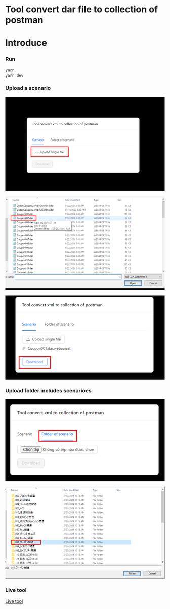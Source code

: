 # Tool convert dar file to collection of postman
# Introduce

### Run

```bash
yarn
yarn dev
```

### Upload a scenario

![upload-scenario](upload-scenario.png)

![upload-scenario-file](upload-scenario-file.png)

![download-collection-converted](download-collection-converted.png)

### Upload folder includes scenarioes

![folder-scenario](folder-scenario.png)

![folder-scenario-2](folder-scenario-2.png)

### Live tool

[Live tool](https://convert-to-collection.surge.sh/)